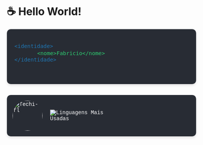 # ☕ Hello World!

<div style="background-color: #282c34; padding: 20px; border-radius: 10px; max-width: 500px; margin: auto; font-family: 'Courier New', monospace; color: #fff; box-shadow: 0 4px 6px rgba(0, 0, 0, 0.1);">
  <pre style="font-size: 1.2em; white-space: pre-wrap; word-wrap: break-word;">
<code style="color: #1f77b4;">&lt;identidade&gt;</code>
      <code style="color: #2ecc71;">&lt;nome&gt;Fabricio&lt;/nome&gt;</code>
<code style="color: #1f77b4;">&lt;/identidade&gt;</code>
  </pre>
</div>

## 

<div style="display: flex; align-items: center; gap: 20px; background-color: #282c34; padding: 15px; border-radius: 10px; max-width: 600px; margin: auto; font-family: 'Courier New', monospace; color: #fff; box-shadow: 0 4px 6px rgba(0, 0, 0, 0.1);">
    <img src="https://github.com/Techi-fl.png" alt="Techi-fl" style="width: 80px; height: 80px; border-radius: 50%; object-fit: cover;">
    <img src="https://github-readme-stats.vercel.app/api/top-langs/?username=Techi-fl&layout=compact&theme=radical" alt="Linguagens Mais Usadas" style="max-width: 200px;">
</div>


